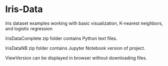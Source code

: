 # Iris-Data

Iris dataset examples working with basic visualization, K-nearest neighbors, and logistic regression

IrisDataComplete zip folder contains Python text files.

IrisDataNB zip folder contains Jupyter Notebook version of project.

ViewVersion can be displayed in browser without downloading files.

